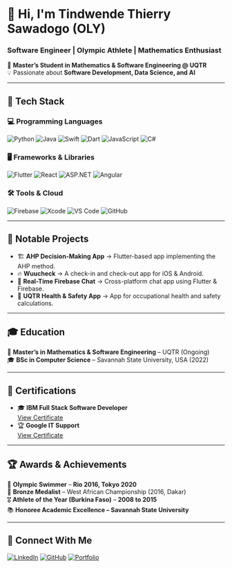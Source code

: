 # 👋 Hi, I'm Tindwende Thierry Sawadogo (OLY)  
### Software Engineer | Olympic Athlete | Mathematics Enthusiast  

📍 **Master’s Student in Mathematics & Software Engineering @ UQTR**  
💡 Passionate about **Software Development, Data Science, and AI**  

---

## 🚀 **Tech Stack**
### **💻 Programming Languages**
![Python](https://img.shields.io/badge/Python-3776AB?style=for-the-badge&logo=python&logoColor=white)
![Java](https://img.shields.io/badge/Java-007396?style=for-the-badge&logo=java&logoColor=white)
![Swift](https://img.shields.io/badge/Swift-FA7343?style=for-the-badge&logo=swift&logoColor=white)
![Dart](https://img.shields.io/badge/Dart-0175C2?style=for-the-badge&logo=dart&logoColor=white)
![JavaScript](https://img.shields.io/badge/JavaScript-F7DF1E?style=for-the-badge&logo=javascript&logoColor=black)
![C#](https://img.shields.io/badge/C%23-239120?style=for-the-badge&logo=csharp&logoColor=white)

### **🖥️ Frameworks & Libraries**
![Flutter](https://img.shields.io/badge/Flutter-02569B?style=for-the-badge&logo=flutter&logoColor=white)
![React](https://img.shields.io/badge/React-61DAFB?style=for-the-badge&logo=react&logoColor=black)
![ASP.NET](https://img.shields.io/badge/ASP.NET-5C2D91?style=for-the-badge&logo=dotnet&logoColor=white)
![Angular](https://img.shields.io/badge/Angular-DD0031?style=for-the-badge&logo=angular&logoColor=white)

### **🛠️ Tools & Cloud**
![Firebase](https://img.shields.io/badge/Firebase-FFCA28?style=for-the-badge&logo=firebase&logoColor=black)
![Xcode](https://img.shields.io/badge/Xcode-1575F9?style=for-the-badge&logo=xcode&logoColor=white)
![VS Code](https://img.shields.io/badge/VS%20Code-007ACC?style=for-the-badge&logo=visual-studio-code&logoColor=white)
![GitHub](https://img.shields.io/badge/GitHub-181717?style=for-the-badge&logo=github&logoColor=white)

---

## 📂 **Notable Projects**
- 🏗️ **AHP Decision-Making App** → Flutter-based app implementing the AHP method.  
- 🔥 **Wuucheck** → A check-in and check-out app for iOS & Android.  
- 📡 **Real-Time Firebase Chat** → Cross-platform chat app using Flutter & Firebase.  
- 🏥 **UQTR Health & Safety App** → App for occupational health and safety calculations. 

---

## 🎓 **Education**
📍 **Master’s in Mathematics & Software Engineering** – UQTR (Ongoing)  
🎓 **BSc in Computer Science** – Savannah State University, USA (2022)  

---

## 📜 **Certifications**
- 🎓 **IBM Full Stack Software Developer**  
  [View Certificate](https://www.coursera.org/account/accomplishments/specialization/certificate/SXPH2HVE6535)
- 🏆 **Google IT Support**  
  [View Certificate](https://www.coursera.org/account/accomplishments/specialization/certificate/QWDPTYA9C72K)

---

## 🏆 **Awards & Achievements**
🏅 **Olympic Swimmer** – **Rio 2016, Tokyo 2020**  
🥉 **Bronze Medalist** – West African Championship (2016, Dakar)  
🎖️ **Athlete of the Year (Burkina Faso)** – **2008 to 2015**  
📚 **Honoree Academic Excellence – Savannah State University**  

---

## 🔗 **Connect With Me**
[![LinkedIn](https://img.shields.io/badge/LinkedIn-0A66C2?style=for-the-badge&logo=linkedin&logoColor=white)](https://www.linkedin.com/in/tindwende-thierry-sawadogo-oly-045818149)
[![GitHub](https://img.shields.io/badge/GitHub-181717?style=for-the-badge&logo=github&logoColor=white)](https://github.com/titisawadogo)
[![Portfolio](https://img.shields.io/badge/Portfolio-000000?style=for-the-badge&logo=github&logoColor=white)](https://github.com/titisawadogo)
